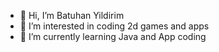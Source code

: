 - 👋 Hi, I’m Batuhan Yildirim
- 👀 I’m interested in coding 2d games and apps
- 🌱 I’m currently learning Java and App coding

